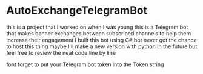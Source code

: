 # AutoExchangeTelegramBot
this is a project that I worked on when I was young this is a Telegram bot that makes banner exchanges between subscribed channels to help them increase their engagement I built this bot using C# bot never got the chance to host this thing maybe I'll make a new version with python in the future but feel free to review the neat code line by line

font forget to put your Telegram bot token into the Token string 
